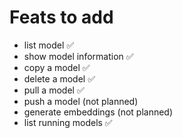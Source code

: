 
# Feats to add

- list model ✅
- show model information ✅
- copy a model ✅
- delete a model ✅
- pull a model ✅
- push a model (not planned)
- generate embeddings (not planned)
- list running models ✅